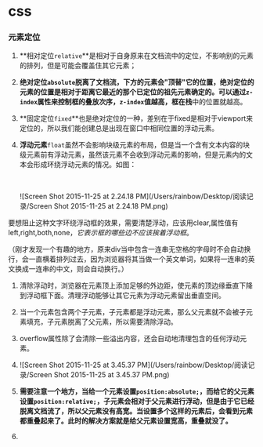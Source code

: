 # css

### 元素定位

1. **相对定位`relative`**是相对于自身原来在文档流中的定位，不影响别的元素的排列，但是可能会覆盖住其它元素；
   
2. **绝对定位`absolute`**脱离了文档流，下方的元素会"顶替"它的位置，绝对定位的元素的位置是相对于距离它最近的那个已定位的祖先元素确定的。可以通过`z-index`属性来控制框的叠放次序，`z-index`值越高，框在**栈**中的位置就越高。
   
3. **固定定位`fixed`**也是绝对定位的一种，差别在于fixed是相对于viewport来定位的，所以我们能创建总是出现在窗口中相同位置的浮动元素。
   
4. **浮动元素**`float`虽然不会影响块级元素的布局，但是当一个含有文本内容的块级元素前有浮动元素，虽然该元素不会收到浮动元素的影响，但是元素内的文本会形成环绕浮动元素的情况。如图：
   
   ​
   
    ![Screen Shot 2015-11-25 at 2.24.18 PM](/Users/rainbow/Desktop/阅读记录/Screen Shot 2015-11-25 at 2.24.18 PM.png)

要想阻止这种文字环绕浮动框的效果，需要清楚浮动，应该用clear,属性值有left,right,both,none，*它表示框的哪些边不应该挨着浮动框*。

（刚才发现一个有趣的地方，原来div当中包含一连串无空格的字母时不会自动换行，会一直横着排列过去，因为浏览器将其当做一个英文单词，如果将一连串的英文换成一连串的中文，则会自动换行。）

1. 清除浮动时，浏览器在元素顶上添加足够的外边距，使元素的顶边缘垂直下降到浮动框下面。清理浮动能够让其它元素为浮动元素留出垂直空间。
   
2. 当一个元素包含两个子元素，子元素都是浮动元素，那么父元素就不会被子元素填充，子元素脱离了父元素，所以需要清除浮动。
   
3. overflow属性除了会清除一些溢出内容，还会自动地清理包含的任何浮动元素。
   
4.  ![Screen Shot 2015-11-25 at 3.45.37 PM](/Users/rainbow/Desktop/阅读记录/Screen Shot 2015-11-25 at 3.45.37 PM.png)
   
5. **需要注意一个地方，当给一个元素设置`position:absolute;`，而给它的父元素设置`position:relative;`，子元素会相对于父元素进行浮动，但是由于它已经脱离文档流了，所以父元素没有高宽。当设置多个这样的元素后，会看到元素都重叠起来了。此时的解决方案就是给父元素设置宽高，重叠就没了。**
   
6. ​
   
   ​